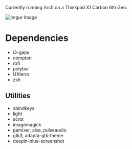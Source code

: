 Currently running Arch on a Thinkpad X1 Carbon 6th Gen.

![Imgur Image](https://i.imgur.com/EbmcSIP.jpg)

# Dependencies

- i3-gaps
- compton
- rofi
- polybar
- UXterm
- zsh

## Utilities

- xbindkeys
- light
- scrot
- imagemagick
- pamixer, alsa, pulseaudio
- gtk3, adapta-gtk-theme
- deepin-blue-screenshot
